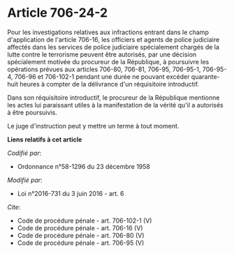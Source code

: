 # Article 706-24-2

Pour les investigations relatives aux infractions entrant dans le champ d'application de l'article 706-16, les officiers et
agents de police judiciaire affectés dans les services de police judiciaire spécialement chargés de la lutte contre le
terrorisme peuvent être autorisés, par une décision spécialement motivée du procureur de la République, à poursuivre les
opérations prévues aux articles 706-80, 706-81, 706-95, 706-95-1, 706-95-4, 706-96 et 706-102-1 pendant une durée ne pouvant
excéder quarante-huit heures à compter de la délivrance d'un réquisitoire introductif. 

Dans son réquisitoire introductif, le procureur de la République mentionne les actes lui paraissant utiles à la manifestation
de la vérité qu'il a autorisés à être poursuivis. 

Le juge d'instruction peut y mettre un terme à tout moment.

**Liens relatifs à cet article**

_Codifié par_:

  - Ordonnance n°58-1296 du 23 décembre 1958

_Modifié par_:

  - Loi n°2016-731 du 3 juin 2016 - art. 6

_Cite_:

  - Code de procédure pénale - art. 706-102-1 (V)
  - Code de procédure pénale - art. 706-16 (V)
  - Code de procédure pénale - art. 706-80 (V)
  - Code de procédure pénale - art. 706-95 (V)
